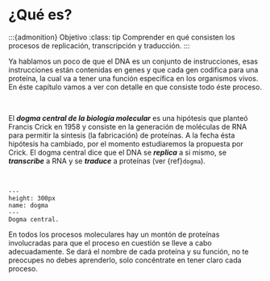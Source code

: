 # ¿Qué es?

:::{admonition} Objetivo
:class: tip
Comprender en qué consisten los procesos de replicación, transcripción y traducción.
:::

Ya hablamos un poco de que el DNA es un conjunto de instrucciones, esas instrucciones están contenidas en genes y que cada gen codifica para una proteína, la cual va a tener una función específica en los organismos vivos. En éste capítulo vamos a ver con detalle en que consiste todo éste proceso.

<br>

El ***dogma central de la biología molecular*** es una hipótesis que planteó Francis Crick en 1958 y consiste en la generación de moléculas de RNA para permitir la síntesis (la fabricación) de proteínas. A la fecha ésta hipótesis ha cambiado, por el momento estudiaremos la propuesta por Crick. El dogma central dice que el DNA se ***replica*** a si mismo, se ***transcribe*** a RNA  y se ***traduce*** a proteínas (ver {ref}`dogma`).

<br>

```{figure} ../images/dogma.png
---
height: 300px
name: dogma
---
Dogma central.
```

En todos los procesos moleculares hay un montón de proteínas involucradas para que el proceso en cuestión se lleve a cabo adecuadamente. Se dará el nombre de cada proteína y su función, no te preocupes no debes aprenderlo, solo concéntrate en tener claro cada proceso.
